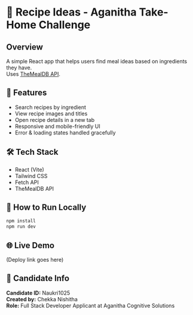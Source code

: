 # 🍳 Recipe Ideas - Aganitha Take-Home Challenge

## Overview
A simple React app that helps users find meal ideas based on ingredients they have.  
Uses [TheMealDB API](https://www.themealdb.com/api.php).

## 🚀 Features
- Search recipes by ingredient
- View recipe images and titles
- Open recipe details in a new tab
- Responsive and mobile-friendly UI
- Error & loading states handled gracefully

## 🛠️ Tech Stack
- React (Vite)
- Tailwind CSS
- Fetch API
- TheMealDB API

## 🧩 How to Run Locally
```bash
npm install
npm run dev
```

## 🌐 Live Demo
(Deploy link goes here)

## 🧠 Candidate Info
**Candidate ID:** Naukri1025  
**Created by:** Chekka Nishitha  
**Role:** Full Stack Developer Applicant at Aganitha Cognitive Solutions
